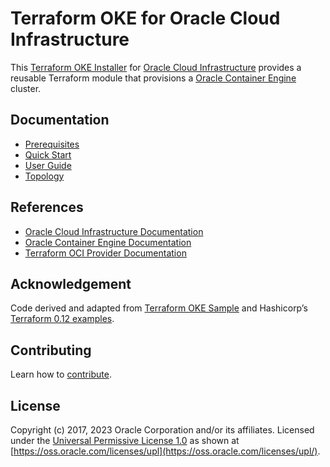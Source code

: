 # Terraform OKE for Oracle Cloud Infrastructure

This [Terraform OKE Installer](https://github.com/oracle-terraform-modules/terraform-oci-oke)
for [Oracle Cloud Infrastructure](https://cloud.oracle.com/cloud-infrastructure) provides a reusable Terraform module that provisions a [Oracle Container Engine](https://docs.cloud.oracle.com/iaas/Content/ContEng/Concepts/contengoverview.htm) cluster.

## Documentation
-   [Prerequisites](./docs/prerequisites.md)
-   [Quick Start](./docs/quickstart.md)
-   [User Guide](./docs/main.adoc)
-   [Topology](./docs/topology.adoc)

## References
-   [Oracle Cloud Infrastructure Documentation](https://docs.cloud.oracle.com/iaas/Content/home.htm)
-   [Oracle Container Engine Documentation](https://docs.cloud.oracle.com/iaas/Content/ContEng/Concepts/contengoverview.htm)
-   [Terraform OCI Provider Documentation](https://www.terraform.io/docs/providers/oci/index.html)

## Acknowledgement
Code derived and adapted from [Terraform OKE Sample](https://github.com/terraform-providers/terraform-provider-oci/tree/master/examples/container_engine) and Hashicorp’s [Terraform 0.12 examples](https://github.com/hashicorp/terraform-guides/tree/master/infrastructure-as-code/terraform-0.12-examples).

## Contributing

Learn how to [contribute](./CONTRIBUTING.md).

## License
Copyright (c) 2017, 2023 Oracle Corporation and/or its affiliates. Licensed under the [Universal Permissive License 1.0](./LICENSE) as shown at [https://oss.oracle.com/licenses/upl](https://oss.oracle.com/licenses/upl/).

